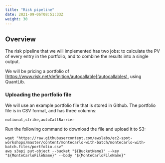 ```yaml
---
title: "Risk pipeline"
date: 2021-09-06T08:51:33Z
weight: 30
---
```


<!-- ![Rendering pipeline](/images/rendering-with-batch/pipeline.png) -->

## Overview

The risk pipeline that we will implemented has two jobs: to calculate the PV of every entry in the portfolio, and to combine the results into a single output. 

We will be pricing a portfolio of [https://www.risk.net/definition/autocallable](autocallables), using QuantLib.


### Uploading the portfolio file

We will use an example portfolio file that is stored in Github. 
The portfolio file is in CSV format, and has three columns:

```
notional,strike,autoCallBarrier
```


Run the following command to download the file and upload it to S3:

```
wget "https://raw.githubusercontent.com/awslabs/ec2-spot-workshops/master/content/montecarlo-with-batch/montecarlo-with-batch.files/portfolio.csv"
aws s3api put-object --bucket "${BucketName}" --key "${MonteCarloFileName}" --body "${MonteCarloFileName}"
```


